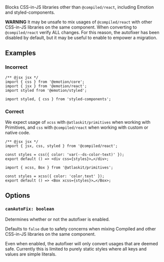Blocks CSS-in-JS libraries other than `@compiled/react`, including Emotion and styled-components.

**WARNING** It may be unsafe to mix usages of `@compiled/react` with other CSS-in-JS libraries on
the same component. When converting to `@compiled/react` verify ALL changes. For this reason, the
autofixer has been disabled by default, but it may be useful to enable to empower a migration.

## Examples

### Incorrect

```tsx
/** @jsx jsx */
import { css } from '@emotion/core';
import { jsx } from '@emotion/react';
import styled from '@emotion/styled';
```

```tsx
import styled, { css } from 'styled-components';
```

### Correct

We expect usage of `xcss` with `@atlaskit/primitives` when working with Primitives, and `css` with
`@compiled/react` when working with custom or native code.

```tsx
/** @jsx jsx */
import { jsx, css, styled } from '@compiled/react';

const styles = css({ color: 'var(--ds-color-text)' });
export default () => <div css={styles}>…</div>;
```

```tsx
import { xcss, Box } from '@atlaskit/primitives';

const styles = xcss({ color: 'color.text' });
export default () => <Box xcss={styles}>…</Box>;
```

## Options

### `canAutoFix: boolean`

Determines whether or not the autofixer is enabled.

Defaults to `false` due to safety concerns when mixing Compiled and other CSS-in-JS libraries on the
same component.

Even when enabled, the autofixer will only convert usages that are deemed safe. Currently this is
limited to purely static styles where all keys and values are simple literals.
